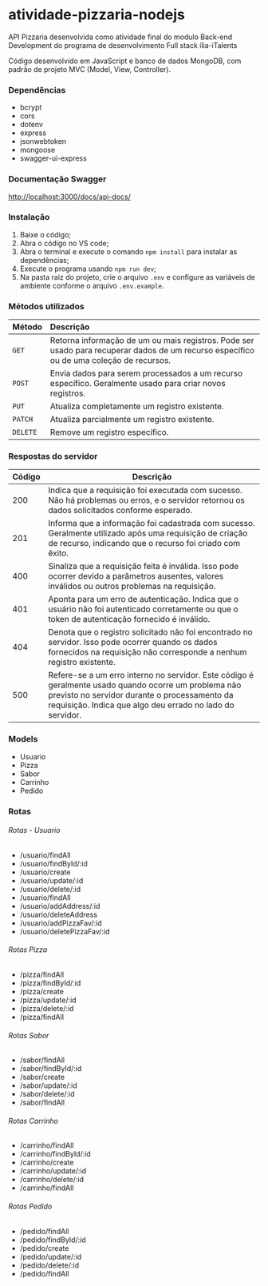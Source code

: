 # atividade-pizzaria-nodejs

API Pizzaria desenvolvida como atividade final do modulo Back-end Development do programa de desenvolvimento Full stack ília-iTalents

Código desenvolvido em JavaScript e banco de dados MongoDB, com padrão de projeto MVC (Model, View, Controller).

### Dependências

* bcrypt
* cors
* dotenv
* express
* jsonwebtoken
* mongoose
* swagger-ui-express

### Documentação Swagger

[http://localhost:3000/docs/api-docs/](http://localhost:3000/docs/api-docs/)

### Instalação

1. Baixe o código;
2. Abra o código no VS code;
3. Abra o terminal e execute o comando `npm install` para instalar as dependências;
4. Execute o programa usando `npm run dev`;
5. Na pasta raiz do projeto, crie o arquivo `.env` e configure as variáveis de ambiente conforme o arquivo `.env.example`.

### Métodos utilizados


| Método  | Descrição                                                                                                                                  |
| ---------- | :--------------------------------------------------------------------------------------------------------------------------------------------- |
| `GET`    | Retorna informação de um ou mais registros. Pode ser usado para recuperar dados de um recurso específico ou de uma coleção de recursos. |
| `POST`   | Envia dados para serem processados a um recurso específico. Geralmente usado para criar novos registros.                                    |
| `PUT`    | Atualiza completamente um registro existente.                                                                                                |
| `PATCH`  | Atualiza parcialmente um registro existente.                                                                                                 |
| `DELETE` | Remove um registro específico.                                                                                                              |

### Respostas do servidor


| Código | Descrição                                                                                                                                                                                                            |
| --------- | ------------------------------------------------------------------------------------------------------------------------------------------------------------------------------------------------------------------------ |
| 200     | Indica que a requisição foi executada com sucesso. Não há problemas ou erros, e o servidor retornou os dados solicitados conforme esperado.                                                                        |
| 201     | Informa que a informação foi cadastrada com sucesso. Geralmente utilizado após uma requisição de criação de recurso, indicando que o recurso foi criado com êxito.                                             |
| 400     | Sinaliza que a requisição feita é inválida. Isso pode ocorrer devido a parâmetros ausentes, valores inválidos ou outros problemas na requisição.                                                               |
| 401     | Aponta para um erro de autenticação. Indica que o usuário não foi autenticado corretamente ou que o token de autenticação fornecido é inválido.                                                                |
| 404     | Denota que o registro solicitado não foi encontrado no servidor. Isso pode ocorrer quando os dados fornecidos na requisição não corresponde a nenhum registro existente.                                           |
| 500     | Refere-se a um erro interno no servidor. Este código é geralmente usado quando ocorre um problema não previsto no servidor durante o processamento da requisição. Indica que algo deu errado no lado do servidor. |

### Models

* Usuario
* Pizza
* Sabor
* Carrinho
* Pedido


### Rotas
###### Rotas - Usuario

* /usuario/findAll
* /usuario/findById/:id
* /usuario/create
* /usuario/update/:id
* /usuario/delete/:id
* /usuario/findAll
* /usuario/addAddress/:id
* /usuario/deleteAddress
* /usuario/addPizzaFav/:id
* /usuario/deletePizzaFav/:id



###### Rotas Pizza

- /pizza/findAll
- /pizza/findById/:id
- /pizza/create
- /pizza/update/:id
- /pizza/delete/:id
- /pizza/findAll



###### Rotas Sabor

- /sabor/findAll
- /sabor/findById/:id
- /sabor/create
- /sabor/update/:id
- /sabor/delete/:id
- /sabor/findAll



###### Rotas Carrinho

- /carrinho/findAll
- /carrinho/findById/:id
- /carrinho/create
- /carrinho/update/:id
- /carrinho/delete/:id
- /carrinho/findAll



###### Rotas Pedido

- /pedido/findAll
- /pedido/findById/:id
- /pedido/create
- /pedido/update/:id
- /pedido/delete/:id
- /pedido/findAll
